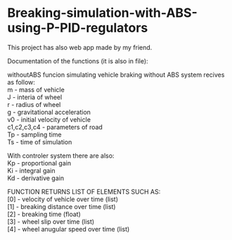 # Breaking-simulation-with-ABS-using-P-PID-regulators
This project has also web app made by my friend.

Documentation of the functions (it is also in file):

withoutABS funcion simulating vehicle braking without ABS system recives as follow: <br>
m - mass of vehicle <br>
 J - interia of wheel <br>
 r - radius of wheel<br>
 g - gravitational acceleration<br>
 v0 - initial velocity of vehicle<br>
 c1,c2,c3,c4 - parameters of road<br>
 Tp - sampling time<br>
 Ts - time of simulation<br>
 
 With controler system there are also:<br>
 Kp - proportional gain<br>
 Ki - integral gain<br>
 Kd - derivative gain<br>
 
 FUNCTION RETURNS LIST OF ELEMENTS SUCH AS:<br>
 [0] - velocity of vehicle over time (list)<br>
 [1] - breaking distance over time (list)<br>
 [2] - breaking time (float)<br>
 [3] - wheel slip over time (list)<br>
 [4] - wheel anugular speed over time (list)<br>
